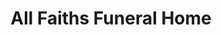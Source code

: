 ---
title: "All Faiths Funeral Home"
url: /grand-island/all-faiths-funeral-home/
shop: funeral directors
---